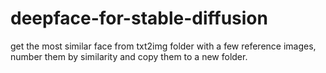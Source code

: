 # deepface-for-stable-diffusion

get the most similar face from txt2img folder with a few reference images, number them by similarity and copy them to a new folder.
